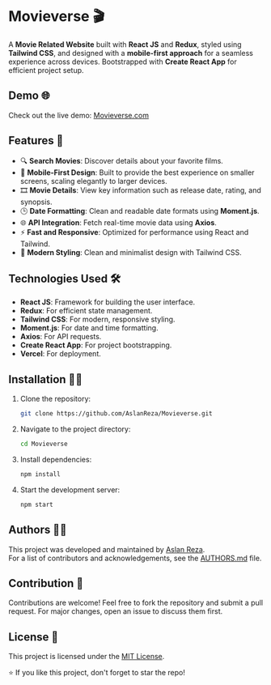 # Movieverse 🎬

A **Movie Related Website** built with **React JS** and **Redux**, styled using **Tailwind CSS**, and designed with a **mobile-first approach** for a seamless experience across devices. Bootstrapped with **Create React App** for efficient project setup.

## Demo 🌐

Check out the live demo: [Movieverse.com](https://movieverse-website.vercel.app/)

## Features 🚀

- 🔍 **Search Movies**: Discover details about your favorite films.
- 📱 **Mobile-First Design**: Built to provide the best experience on smaller screens, scaling elegantly to larger devices.
- 🎞️ **Movie Details**: View key information such as release date, rating, and synopsis.
- 🕒 **Date Formatting**: Clean and readable date formats using **Moment.js**.
- 🌐 **API Integration**: Fetch real-time movie data using **Axios**.
- ⚡ **Fast and Responsive**: Optimized for performance using React and Tailwind.
- 🎨 **Modern Styling**: Clean and minimalist design with Tailwind CSS.

## Technologies Used 🛠️

- **React JS**: Framework for building the user interface.
- **Redux**: For efficient state management.
- **Tailwind CSS**: For modern, responsive styling.
- **Moment.js**: For date and time formatting.
- **Axios**: For API requests.
- **Create React App**: For project bootstrapping.
- **Vercel**: For deployment.

## Installation 🧑‍💻

1. Clone the repository:
   ```bash
   git clone https://github.com/AslanReza/Movieverse.git
   
2. Navigate to the project directory:
   ```bash
   cd Movieverse

3. Install dependencies:
   ```bash
   npm install

4. Start the development server:
   ```bash
   npm start

## Authors 👨‍💻

This project was developed and maintained by [Aslan Reza](https://github.com/AslanReza).  
For a list of contributors and acknowledgements, see the [AUTHORS.md](./AUTHORS.md) file.

## Contribution 🤝

Contributions are welcome! Feel free to fork the repository and submit a pull request. For major changes, open an issue to discuss them first.

## License 📜

This project is licensed under the [MIT License](./LICENSE).

⭐ If you like this project, don't forget to star the repo!
   
